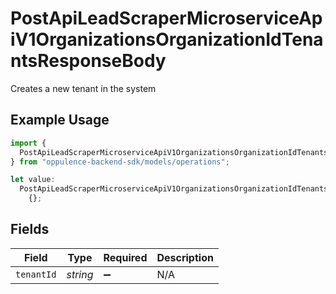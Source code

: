 # PostApiLeadScraperMicroserviceApiV1OrganizationsOrganizationIdTenantsResponseBody

Creates a new tenant in the system

## Example Usage

```typescript
import {
  PostApiLeadScraperMicroserviceApiV1OrganizationsOrganizationIdTenantsResponseBody,
} from "oppulence-backend-sdk/models/operations";

let value:
  PostApiLeadScraperMicroserviceApiV1OrganizationsOrganizationIdTenantsResponseBody =
    {};
```

## Fields

| Field              | Type               | Required           | Description        |
| ------------------ | ------------------ | ------------------ | ------------------ |
| `tenantId`         | *string*           | :heavy_minus_sign: | N/A                |